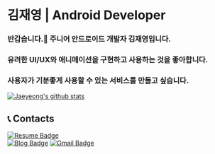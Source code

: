 # 김재영 | Android Developer

### 반갑습니다.👋 주니어 안드로이드 개발자 김재영입니다.

### 유려한 UI/UX와 애니메이션을 구현하고 사용하는 것을 좋아합니다.

### 사용자가 기분좋게 사용할 수 있는 서비스를 만들고 싶습니다.

[![Jaeyeong's github stats](https://github-readme-stats.vercel.app/api?username=jaeyeong951&count_private=true&show_icons=true&theme=dracula&hide_border=true&bg_color=171B21)](https://github.com/anuraghazra/github-readme-stats)     

## 📞 Contacts

[![Resume Badge](http://img.shields.io/badge/-Resume-303437?style=flat&logo=notion&link=https://www.notion.so/pnujaeyeong/Android-Developer-79d4c17f50c34a3091f46152fa7e5f4b)](https://www.notion.so/pnujaeyeong/Android-Developer-79d4c17f50c34a3091f46152fa7e5f4b)	
[![Blog Badge](http://img.shields.io/badge/-Medium%20Blog-50586C?style=flat&logo=medium&link=https://medium.com/@jaeyeong951)](https://medium.com/@jaeyeong951)
[![Gmail Badge](http://img.shields.io/badge/-Gmail-ffffff?style=flat&logo=gmail&link=mailto:jaeyeong951@gmail.com)](mailto:jaeyeong951@gmail.com)

